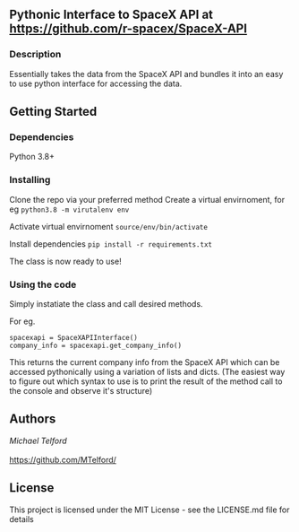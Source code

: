 ## Pythonic Interface to SpaceX API at https://github.com/r-spacex/SpaceX-API

### Description

Essentially takes the data from the SpaceX API and bundles it into an easy to use python interface for accessing the data.

## Getting Started


### Dependencies

Python 3.8+

### Installing

Clone the repo via your preferred method
Create a virtual envirnoment, for eg
``` python3.8 -m virutalenv env ```

Activate virtual envirnoment
``` source/env/bin/activate ```

Install dependencies
``` pip install -r requirements.txt ```

The class is now ready to use!

### Using the code

Simply instatiate the class and call desired methods.

For eg.

``` 
spacexapi = SpaceXAPIInterface()
company_info = spacexapi.get_company_info()
```
    
This returns the current company info from the SpaceX API which can be accessed pythonically using a variation of lists and dicts. (The easiest way to figure out which syntax to use is to print the result of the method call to the console and observe it's structure)


## Authors

_Michael Telford_ <br></br>
https://github.com/MTelford/


## License

This project is licensed under the MIT License - see the LICENSE.md file for details

